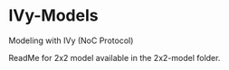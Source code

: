 # IVy-Models
Modeling with IVy (NoC Protocol)

ReadMe for 2x2 model available in the 2x2-model folder.
